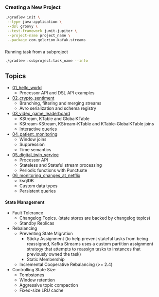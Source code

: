 ### Creating a New Project

```sh
./gradlew init \
 --type java-application \
 --dsl groovy \
 --test-framework junit-jupiter \
 --project-name project_name \
 --package com.gelerion.kafak.streams
```

###
Running task from a subproject

```sh
./gradlew :subproject:task_name --info
```


## Topics
- [01_hello_world](01_hello_world)
  - Processor API and DSL API examples
- [02_crypto_sentiment](02_crypto_sentiment)
  - Branching, filtering and merging streams
  - Avro serialization and schema registry
- [03_video_game_leaderboard](03_video_game_leaderboard)
  - KStream, KTable and GlobalKTable
  - KStream-KStream, KStream-KTable and KTable-GlobalKTable joins
  - Interactive queries
- [04_patient_monitoring](04_patient_monitoring)
  - Window joins
  - Suppression
  - Time semantics
- [05_digital_twin_service](05_digital_twin_service)
  - Processor API
  - Stateless and Stateful stream processing
  - Periodic functions with Punctuate
- [06_monitoring_changes_at_netflix](06_monitoring_changes_at_netflix)
  - ksqlDB
  - Custom data types 
  - Persistent queries
  
#### State Management
- Fault Tolerance
  - Changelog Topics. (state stores are backed by changelog topics)
  - Standby Replicas
- Rebalancing
  - Preventing State Migration
    - Sticky Assignment (to help prevent stateful tasks from being reassigned, Kafka Streams uses a custom partition assignment strategy that attempts to reassign tasks to instances that previously owned the task)
    - Static Membership
  - Incremental Cooperative Rebalancing (>= 2.4)
- Controlling State Size
  - Tombstones
  - Window retention
  - Aggressive topic compaction
  - Fixed-size LRU cache